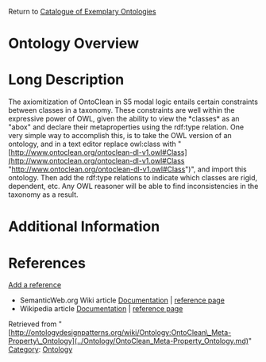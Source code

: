 Return to [Catalogue of Exemplary Ontologies](../Ontology/Main.md "Ontology:Main")



#  Ontology Overview


#  Long Description


The axiomitization of OntoClean in S5 modal logic entails certain constraints between classes in a taxonomy. These constraints are well within the expressive power of OWL, given the ability to view the \*classes\* as an "abox" and declare their metaproperties using the rdf:type relation. One very simple way to accomplish this, is to take the OWL version of an ontology, and in a text editor replace owl:class with "[http://www.ontoclean.org/ontoclean-dl-v1.owl#Class](http://www.ontoclean.org/ontoclean-dl-v1.owl#Class "http://www.ontoclean.org/ontoclean-dl-v1.owl#Class")", and import this ontology. Then add the rdf:type relations to indicate which classes are rigid, dependent, etc. Any OWL reasoner will be able to find inconsistencies in the taxonomy as a result.



#  Additional Information


  



  




#  References


[Add a reference](index.php@title=Odp%253AAdd_reference&subject=Ontology%253AOntoClean+Meta-Property+Ontology.html "http://ontologydesignpatterns.org/wiki/index.php?title=Odp:Add_reference&subject=Ontology%3AOntoClean+Meta-Property+Ontology")



* SemanticWeb.org Wiki article [Documentation](http://semanticweb.org/wiki/OntoClean "http://semanticweb.org/wiki/OntoClean") | [reference page](../Community/References/OntoClean_Wiki_Entry.md "Community:References/OntoClean Wiki Entry")
* Wikipedia article [Documentation](http://en.wikipedia.org/wiki/Ontoclean "http://en.wikipedia.org/wiki/Ontoclean") | [reference page](../Community/References/OntoClean_Wikipedia_article.md "Community:References/OntoClean Wikipedia article")




Retrieved from "[http://ontologydesignpatterns.org/wiki/Ontology:OntoClean\_Meta-Property\_Ontology](../Ontology/OntoClean_Meta-Property_Ontology.md)"
 [Category](http://ontologydesignpatterns.org/wiki/Special:Categories "Special:Categories"): [Ontology](../Category/Ontology.md "Category:Ontology")